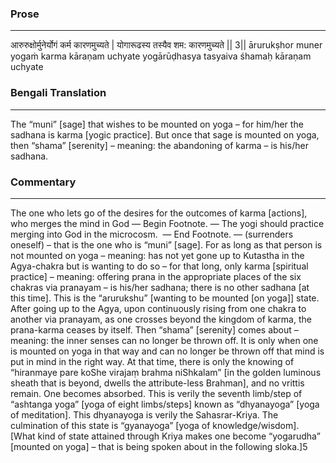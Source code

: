 ### Prose 
 --- 
आरुरुक्षोर्मुनेर्योगं कर्म कारणमुच्यते |
योगारूढस्य तस्यैव शम: कारणमुच्यते || 3||
ārurukṣhor muner yogaṁ karma kāraṇam uchyate
yogārūḍhasya tasyaiva śhamaḥ kāraṇam uchyate

### Bengali Translation 
 --- 
The “muni” [sage] that wishes to be mounted on yoga – for him/her the sadhana is karma [yogic practice]. But once that sage is mounted on yoga, then “shama” [serenity] – meaning: the abandoning of karma – is his/her sadhana.

### Commentary 
 --- 
The one who lets go of the desires for the outcomes of karma [actions], who merges the mind in God — Begin Footnote. — The yogi should practice merging into God in the microcosm.  — End Footnote. — (surrenders oneself) – that is the one who is “muni” [sage]. For as long as that person is not mounted on yoga – meaning: has not yet gone up to Kutastha in the Agya-chakra but is wanting to do so – for that long, only karma [spiritual practice] – meaning: offering prana in the appropriate places of the six chakras via pranayam – is his/her sadhana; there is no other sadhana [at this time]. This is the “arurukshu” [wanting to be mounted [on yoga]] state. After going up to the Agya, upon continuously rising from one chakra to another via pranayam, as one crosses beyond the kingdom of karma, the prana-karma ceases by itself. Then “shama” [serenity] comes about – meaning: the inner senses can no longer be thrown off. It is only when one is mounted on yoga in that way and can no longer be thrown off that mind is put in mind in the right way. At that time, there is only the knowing of “hiranmaye pare koShe virajaṃ brahma niShkalam” [in the golden luminous sheath that is beyond, dwells the attribute-less Brahman], and no vrittis remain. One becomes absorbed. This is verily the seventh limb/step of “ashtanga yoga” [yoga of eight limbs/steps] known as “dhyanayoga” [yoga of meditation]. This dhyanayoga is verily the Sahasrar-Kriya. The culmination of this state is “gyanayoga” [yoga of knowledge/wisdom]. [What kind of state attained through Kriya makes one become “yogarudha” [mounted on yoga] – that is being spoken about in the following sloka.]5 